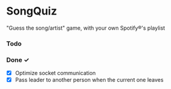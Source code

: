 # SongQuiz

"Guess the song/artist" game, with your own Spotify®'s playlist

### Todo

### Done ✓

- [x] Optimize socket communication
- [x] Pass leader to another person when the current one leaves